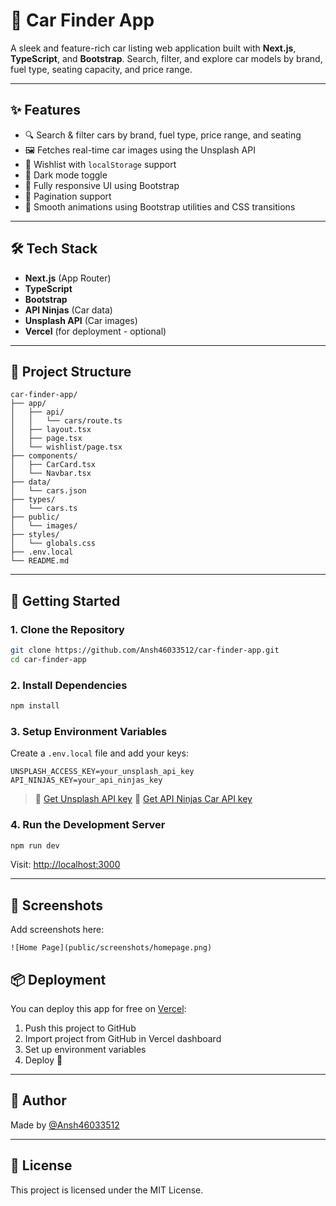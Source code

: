 
# 🚗 Car Finder App

A sleek and feature-rich car listing web application built with **Next.js**, **TypeScript**, and **Bootstrap**. Search, filter, and explore car models by brand, fuel type, seating capacity, and price range.

---

## ✨ Features

- 🔍 Search & filter cars by brand, fuel type, price range, and seating
- 🖼️ Fetches real-time car images using the Unsplash API
- 💾 Wishlist with `localStorage` support
- 🌙 Dark mode toggle
- 📱 Fully responsive UI using Bootstrap
- 🔁 Pagination support
- 🎨 Smooth animations using Bootstrap utilities and CSS transitions

---

## 🛠️ Tech Stack

- **Next.js** (App Router)
- **TypeScript**
- **Bootstrap**
- **API Ninjas** (Car data)
- **Unsplash API** (Car images)
- **Vercel** (for deployment - optional)

---

## 📁 Project Structure

```
car-finder-app/
├── app/
│   ├── api/
│   │   └── cars/route.ts
│   ├── layout.tsx
│   ├── page.tsx
│   └── wishlist/page.tsx
├── components/
│   ├── CarCard.tsx
│   └── Navbar.tsx
├── data/
│   └── cars.json
├── types/
│   └── cars.ts
├── public/
│   └── images/
├── styles/
│   └── globals.css
├── .env.local
└── README.md
```

---

## 🚀 Getting Started

### 1. Clone the Repository

```bash
git clone https://github.com/Ansh46033512/car-finder-app.git
cd car-finder-app
```

### 2. Install Dependencies

```bash
npm install
```

### 3. Setup Environment Variables

Create a `.env.local` file and add your keys:

```env
UNSPLASH_ACCESS_KEY=your_unsplash_api_key
API_NINJAS_KEY=your_api_ninjas_key
```

> 🔐 [Get Unsplash API key](https://unsplash.com/developers)
> 🔐 [Get API Ninjas Car API key](https://api-ninjas.com/api/cars)

### 4. Run the Development Server

```bash
npm run dev
```

Visit: [http://localhost:3000](http://localhost:3000)

---

## 📸 Screenshots

Add screenshots here:

```
![Home Page](public/screenshots/homepage.png)
```

## 📦 Deployment

You can deploy this app for free on [Vercel](https://vercel.com):

1. Push this project to GitHub
2. Import project from GitHub in Vercel dashboard
3. Set up environment variables
4. Deploy 🚀

---

## 👤 Author

Made by [@Ansh46033512](https://github.com/Ansh46033512)

---

## 📜 License

This project is licensed under the MIT License.

